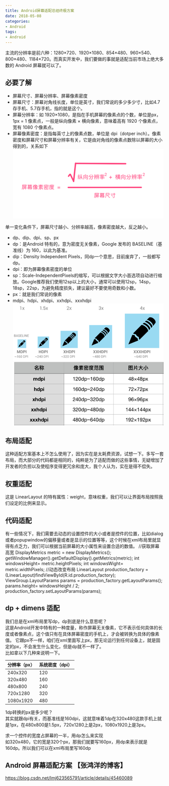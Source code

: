 ```yaml
---
title: Android屏幕适配总结终极方案
date: 2018-05-08
categories: 
- Android
tags: 
- Android
---
```


主流的分辨率是前六种：1280×720、1920×1080、854×480、960×540、800×480、1184×720。而真实开发中，我们要做的事就是适配当前市场上绝大多数的 Android 屏幕就可以了。

必要了解
------------------------------------
* 屏幕尺寸、屏幕分辨率、屏幕像素密度
* 屏幕尺寸：屏幕对角线长度，单位是英寸，我们常说的多少多少寸，比如4.7存手机、5.7存手机，指的就是这个。
* 屏幕分辨率：如 1920×1080，是指在手机屏幕的像素点的个数，单位是px，1px = 1 像素点，一般是纵向像素 × 横向像素，意味着高有 1920 个像素点，宽有 1080 个像素点。
* 屏幕像素密度：是指每英寸上的像素点数，单位是 dpi（dotper inch）。像素密度和屏幕尺寸和屏幕分辨率有关，它是由对角线的像素点数除以屏幕的大小得到的，关系如下
![image](https://github.com/ningdaolong/wiki/blob/master/image/4337070-0b8dc64a56caf98c.png)

单一变化条件下，屏幕尺寸越小、分辨率越高，像素密度越大，反之越小。
* dp、dip、dpi、sp、px
* dp：是Android 特有的，意为密度无关像素，Google 发布的 BASELINE（基准线）为 160，以此为基准。
* dip：Density Independent Pixels，同dp一个意思，目前废弃了，一般都写dp。
* dpi：即为屏幕像素密度的单位
* sp：Scale-IndependentPixels的缩写，可以根据文字大小首选项自动进行缩放。Google推荐我们使用12sp以上的大小，通常可以使用12sp，14sp，18sp，22sp，为避免精度损失，建议最好不要使用奇数和小数。
* px：就是我们常说的像素
* mdpi、hdpi、xhdpi、xxhdpi、xxxhdpi
![image](https://github.com/ningdaolong/wiki/blob/master/image/4337070-589d01d43b1d43c4.png)
![image](https://github.com/ningdaolong/wiki/blob/master/image/4337070-f74a2dc739c844ab.png)

布局适配
----------------------------
这种适配方案基本上不怎么使用了，因为实在是太耗费资源，试想一下。多写一套布局，而大部分的代码都是相同的，纯粹是为了适配而做的这些事情，无疑增加了开发者的负担以及使程序变得更冗余和庞大，我个人认为，实在是得不偿失。

权重适配
-------------------------
这是 LinearLayout 的特有属性：weight，意味权重，我们可以让界面布局按照我们设定的比例来显示。

代码适配
--------------------------
有一些情况下，我们需要去动态的设置控件的大小或者是控件的位置，比如dialog或者popupwindow的偏移量或者是显示的位置等等，这个时候在xml布局里就显得有点乏力，我们可以根据当前屏幕的大小属性来设置合适的数值。
    //获取屏幕高宽
	 DisplayMetrics metric = new DisplayMetrics();
	 getWindowManager().getDefaultDisplay().getMetrics(metric);
     int windowsHeight= metric.heightPixels;
     int windowsWight= metric.widthPixels;
     //动态改变布局
     LinearLayout production_factory = (LinearLayout)findViewById(R.id.production_factory);
     ViewGroup.LayoutParams params = production_factory.getLayoutParams();
     params.height= windowsHeight / 2;
     production_factory.setLayoutParams(params);
   
   
dp + dimens 适配
-----------------
我们总是在xml布局里写dp，dp到底是什么意思呢？  
这是Android开发中特有的一种度量，称作屏幕无关像素，它不表示任何具体的长度或者像素点，这个值只有在具体屏幕密度的手机上，才会被转换为具体的像素值。
它跟px不一样，咱们在xml里面写上px，那无论运行到任何设备上，就是固定的px，不会发生什么变化，但是dp就不一样了。  
比如拿以下几种来说明一下。

|分辨率（px）| 系统密度（dpi）|
|-|-|
|240x320  | 120|
|320x480  | 160|
|480x800  | 240|
|720x1280 | 320| 
|1080x1920| 480|  

1dp转换的px是多少呢？  
其实就跟dpi有关，而基准线是160dpi，这就意味着1dp在320x480这款手机上就是1px，在480x800是1.5px，720x1280上是2px，1080x1920上是3px。  

求一个控件的宽度占屏幕的一半，用dp怎么来实现  
如320x480，它的宽是320个px，那我们就要写160px，用dp来表示就是160dp。所以我们可以在xml布局里写160dp  

Android 屏幕适配方案 【张鸿洋的博客】
------------------------------
https://blog.csdn.net/lmj623565791/article/details/45460089


